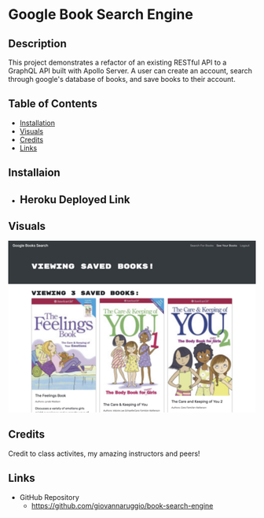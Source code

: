 # Google Book Search Engine

## Description
This project demonstrates a refactor of an existing RESTful API to a GraphQL API built with Apollo Server. A user can create an account, search through google's database of books, and save books to their account. 


## Table of Contents
- [Installation](#installation) 
- [Visuals](#visuals) 
- [Credits](#credits) 
- [Links](#links)

## Installaion

- Heroku Deployed Link
    - 

## Visuals

<img src="./assets/images/book-search.jpg" alt="Saved Books"/>

## Credits
Credit to class activites, my amazing instructors and peers!

## Links

- GitHub Repository
    - https://github.com/giovannaruggio/book-search-engine

    

    

